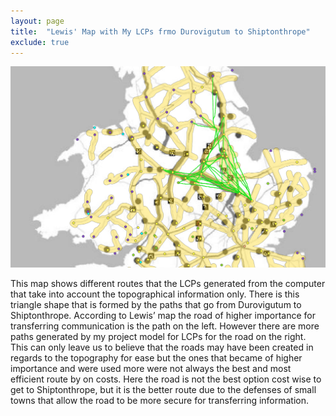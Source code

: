 ```yaml
---
layout: page
title:  "Lewis' Map with My LCPs frmo Durovigutum to Shiptonthrope"
exclude: true
---
```

<img src="maps/lewis-duro-ship-w-roads.png" alt="photo" width= "800px">


This map shows different routes that the LCPs generated from the computer that take into account the topographical information only. There is this triangle shape that is formed by the paths that go from Durovigutum to Shiptonthrope. According to Lewis’ map the road of higher importance for transferring communication is the path on the left. However there are more paths generated by my project model for LCPs for the road on the right. This can only leave us to believe that the roads may have been created in regards to the topography for ease but the ones that became of higher importance and were used more were not always the best and most efficient route by on costs. Here the road is not the best option cost wise to get to Shiptonthrope, but it is the better route due to the defenses of small towns that allow the road to be more secure for transferring information.
